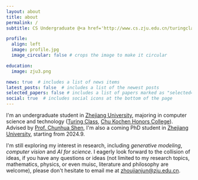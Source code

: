```yaml
---
layout: about
title: about
permalink: /
subtitle: CS Undergraduate @<a href='http://www.cs.zju.edu.cn/turingclass_en/'>ZJU Turing Class</a>, Advised by <a href='https://cshen.github.io/'>Prof. Chunhua Shen</a>

profile:
  align: left
  image: profile.jpg
  image_circular: false # crops the image to make it circular

education:
  image: zju3.png

news: true  # includes a list of news items
latest_posts: false  # includes a list of the newest posts
selected_papers: false # includes a list of papers marked as "selected={true}"
social: true  # includes social icons at the bottom of the page
---
```


I'm an undergraduate student in [Zhejiang University](https://www.zju.edu.cn/english/), majoring in computer science and technology ([Turing Class](http://www.en.cs.zju.edu.cn/turing_honors_class/list.htm), [Chu Kochen Honors College](http://ckc.zju.edu.cn/ckcen/_t1906/wbout/list.psp)). Advised by [Prof. Chunhua Shen](https://cshen.github.io/), I'm also a coming PhD student in [Zhejiang University](https://www.zju.edu.cn/english/), starting from 2024.9.

I'm still exploring my interest in research, including *generative modeling*, *computer vision* and *AI for science*. I eagerly look forward to the collision of ideas, if you have any questions or ideas (not limited to my research topics, mathematics, physics, or even muisc, literature and philosophy are welcome), please don't hesitate to email me at <a href="mailto:zhoujianjun@zju.edu.cn">zhoujianjun@zju.edu.cn<a/>.

